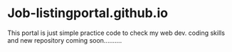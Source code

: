 # Job-listingportal.github.io
This portal is just simple practice code to check my web dev. coding skills and new repository coming soon..........
